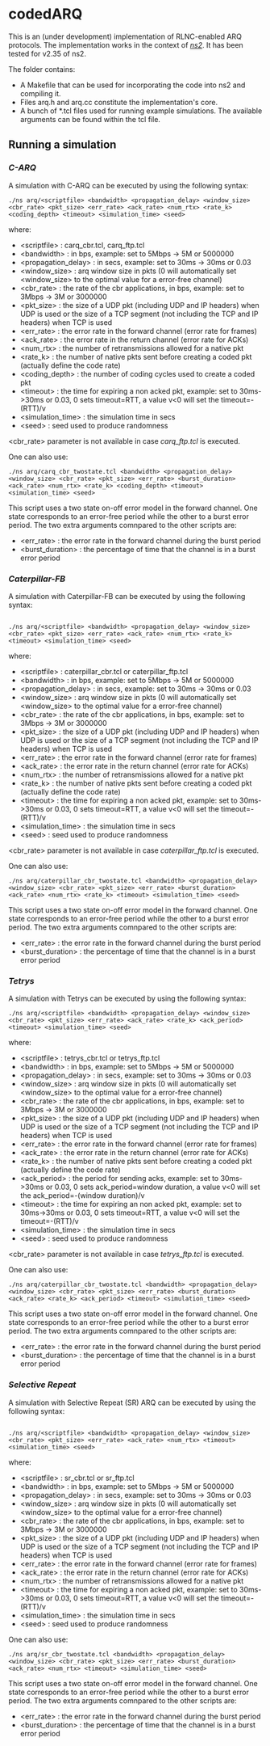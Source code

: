 # codedARQ

This is an (under development) implementation of RLNC-enabled ARQ protocols. The implementation works in the context of [_ns2_](https://www.isi.edu/nsnam/ns/). It has been tested for v2.35 of ns2.

The folder contains:
* A Makefile that can be used for incorporating the code into ns2 and compiling it.
* Files arq.h and arq.cc constitute the implementation's core.
* A bunch of \*.tcl files used for running example simulations. The available arguments can be found within the tcl file.

## Running a simulation

### _C-ARQ_

A simulation with C-ARQ can be executed by using the following syntax:

```
./ns arq/<scriptfile> <bandwidth> <propagation_delay> <window_size> <cbr_rate> <pkt_size> <err_rate> <ack_rate> <num_rtx> <rate_k> <coding_depth> <timeout> <simulation_time> <seed>
```

where:

* \<scriptfile\> : carq_cbr.tcl, carq_ftp.tcl
* \<bandwidth\> : in bps, example: set to 5Mbps -> 5M or 5000000
* \<propagation_delay\> : in secs, example: set to 30ms -> 30ms or 0.03
* \<window_size\> : arq window size in pkts (0 will automatically set <window_size\> to the optimal value for a error-free channel)
* \<cbr_rate\> : the rate of the cbr applications, in bps, example: set to 3Mbps -> 3M or 3000000
* \<pkt_size\> : the size of a UDP pkt (including UDP and IP headers) when UDP is used or the size of a TCP segment (not including the TCP and IP headers) when TCP is used 
* \<err_rate\> : the error rate in the forward channel (error rate for frames)
* \<ack_rate\> : the error rate in the return channel (error rate for ACKs)
* \<num_rtx\> : the number of retransmissions allowed for a native pkt
* \<rate_k\> : the number of native pkts sent before creating a coded pkt (actually define the code rate)
* \<coding_depth\> : the number of coding cycles used to create a coded pkt
* \<timeout\> : the time for expiring a non acked pkt, example: set to 30ms->30ms or 0.03, 0 sets timeout=RTT, a value v<0 will set the timeout=-(RTT)/v
* \<simulation_time\> : the simulation time in secs
* \<seed\> : seed used to produce randomness


\<cbr_rate\> parameter is not available in case *carq_ftp.tcl* is executed.

One can also use:
```
./ns arq/carq_cbr_twostate.tcl <bandwidth> <propagation_delay> <window_size> <cbr_rate> <pkt_size> <err_rate> <burst_duration> <ack_rate> <num_rtx> <rate_k> <coding_depth> <timeout> <simulation_time> <seed>
```
This script uses a two state on-off error model in the forward channel. One state corresponds to an error-free period while the other to a burst error period. The two extra arguments comnpared to the other scripts are:

* \<err_rate\> : the error rate in the forward channel during the burst period
* \<burst_duration> : the percentage of time that the channel is in a burst error period


### _Caterpillar-FB_

A simulation with Caterpillar-FB can be executed by using the following syntax:

```

./ns arq/<scriptfile> <bandwidth> <propagation_delay> <window_size> <cbr_rate> <pkt_size> <err_rate> <ack_rate> <num_rtx> <rate_k> <timeout> <simulation_time> <seed>
```

where:

* \<scriptfile\> : caterpillar_cbr.tcl or caterpillar_ftp.tcl 
* \<bandwidth\> : in bps, example: set to 5Mbps -> 5M or 5000000
* \<propagation_delay\> : in secs, example: set to 30ms -> 30ms or 0.03
* \<window_size\> : arq window size in pkts (0 will automatically set <window_size\> to the optimal value for a error-free channel)
* \<cbr_rate\> : the rate of the cbr applications, in bps, example: set to 3Mbps -> 3M or 3000000
* \<pkt_size\> : the size of a UDP pkt (including UDP and IP headers) when UDP is used or the size of a TCP segment (not including the TCP and IP headers) when TCP is used
* \<err_rate\> : the error rate in the forward channel (error rate for frames)
* \<ack_rate\> : the error rate in the return channel (error rate for ACKs)
* \<num_rtx\> : the number of retransmissions allowed for a native pkt
* \<rate_k\> : the number of native pkts sent before creating a coded pkt (actually define the code rate)
* \<timeout\> : the time for expiring a non acked pkt, example: set to 30ms->30ms or 0.03, 0 sets timeout=RTT, a value v<0 will set the timeout=-(RTT)/v
* \<simulation_time\> : the simulation time in secs
* \<seed\> : seed used to produce randomness


\<cbr_rate\> parameter is not available in case *caterpillar_ftp.tcl* is executed.

One can also use:
```
./ns arq/caterpillar_cbr_twostate.tcl <bandwidth> <propagation_delay> <window_size> <cbr_rate> <pkt_size> <err_rate> <burst_duration> <ack_rate> <num_rtx> <rate_k> <timeout> <simulation_time> <seed>
```
This script uses a two state on-off error model in the forward channel. One state corresponds to an error-free period while the other to a burst error period. The two extra arguments comnpared to the other scripts are:

* \<err_rate\> : the error rate in the forward channel during the burst period
* \<burst_duration> : the percentage of time that the channel is in a burst error period

### _Tetrys_

A simulation with Tetrys can be executed by using the following syntax:

```
./ns arq/<scriptfile> <bandwidth> <propagation_delay> <window_size> <cbr_rate> <pkt_size> <err_rate> <ack_rate> <rate_k> <ack_period> <timeout> <simulation_time> <seed>
```

where:

* \<scriptfile\> : tetrys_cbr.tcl or tetrys_ftp.tcl 
* \<bandwidth\> : in bps, example: set to 5Mbps -> 5M or 5000000
* \<propagation_delay\> : in secs, example: set to 30ms -> 30ms or 0.03
* \<window_size\> : arq window size in pkts (0 will automatically set <window_size\> to the optimal value for a error-free channel)
* \<cbr_rate\> : the rate of the cbr applications, in bps, example: set to 3Mbps -> 3M or 3000000
* \<pkt_size\> : the size of a UDP pkt (including UDP and IP headers) when UDP is used or the size of a TCP segment (not including the TCP and IP headers) when TCP is used
* \<err_rate\> : the error rate in the forward channel (error rate for frames)
* \<ack_rate\> : the error rate in the return channel (error rate for ACKs)
* \<rate_k\> : the number of native pkts sent before creating a coded pkt (actually define the code rate)
* \<ack_period\> : the period for sending acks, example: set to 30ms->30ms or 0.03, 0 sets ack_period=window duration, a value v<0 will set the ack_period=-(window duration)/v
* \<timeout\> : the time for expiring an non acked pkt, example: set to 30ms->30ms or 0.03, 0 sets timeout=RTT, a value v<0 will set the timeout=-(RTT)/v
* \<simulation_time\> : the simulation time in secs
* \<seed\> : seed used to produce randomness

\<cbr_rate\> parameter is not available in case *tetrys_ftp.tcl* is executed.

One can also use:
```
./ns arq/caterpillar_cbr_twostate.tcl <bandwidth> <propagation_delay> <window_size> <cbr_rate> <pkt_size> <err_rate> <burst_duration> <ack_rate> <rate_k> <ack_period> <timeout> <simulation_time> <seed>
```
This script uses a two state on-off error model in the forward channel. One state corresponds to an error-free period while the other to a burst error period. The two extra arguments comnpared to the other scripts are:

* \<err_rate\> : the error rate in the forward channel during the burst period
* \<burst_duration> : the percentage of time that the channel is in a burst error period

### _Selective Repeat_

A simulation with Selective Repeat (SR) ARQ can be executed by using the following syntax:

```

./ns arq/<scriptfile> <bandwidth> <propagation_delay> <window_size> <cbr_rate> <pkt_size> <err_rate> <ack_rate> <num_rtx> <timeout> <simulation_time> <seed>
```

where:

* \<scriptfile\> : sr_cbr.tcl or sr_ftp.tcl 
* \<bandwidth\> : in bps, example: set to 5Mbps -> 5M or 5000000
* \<propagation_delay\> : in secs, example: set to 30ms -> 30ms or 0.03
* \<window_size\> : arq window size in pkts (0 will automatically set <window_size\> to the optimal value for a error-free channel)
* \<cbr_rate\> : the rate of the cbr applications, in bps, example: set to 3Mbps -> 3M or 3000000
* \<pkt_size\> : the size of a UDP pkt (including UDP and IP headers) when UDP is used or the size of a TCP segment (not including the TCP and IP headers) when TCP is used
* \<err_rate\> : the error rate in the forward channel (error rate for frames)
* \<ack_rate\> : the error rate in the return channel (error rate for ACKs)
* \<num_rtx\> : the number of retransmissions allowed for a native pkt
* \<timeout\> : the time for expiring a non acked pkt, example: set to 30ms->30ms or 0.03, 0 sets timeout=RTT, a value v<0 will set the timeout=-(RTT)/v
* \<simulation_time\> : the simulation time in secs
* \<seed\> : seed used to produce randomness


One can also use:
```
./ns arq/sr_cbr_twostate.tcl <bandwidth> <propagation_delay> <window_size> <cbr_rate> <pkt_size> <err_rate> <burst_duration> <ack_rate> <num_rtx> <timeout> <simulation_time> <seed>
```
This script uses a two state on-off error model in the forward channel. One state corresponds to an error-free period while the other to a burst error period. The two extra arguments comnpared to the other scripts are:

* \<err_rate\> : the error rate in the forward channel during the burst period
* \<burst_duration> : the percentage of time that the channel is in a burst error period